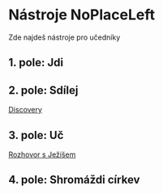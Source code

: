# Nástroje NoPlaceLeft

Zde najdeš nástroje pro učedníky

## 1. pole: Jdi

## 2. pole: Sdílej
[Discovery](/discovery)

## 3. pole: Uč
[Rozhovor s Ježíšem](/tema-02)

## 4. pole: Shromáždi církev
